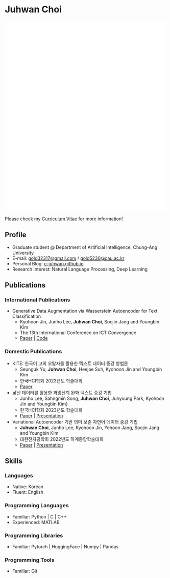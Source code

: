 # Juhwan Choi

![overview](https://github.com/c-juhwan/github-stats/blob/master/generated/overview.svg)
![languages](https://github.com/c-juhwan/github-stats/blob/master/generated/languages.svg)

Please check my [Curriculum Vitae](https://github.com/c-juhwan/c-juhwan/blob/main/Documents/Curriculum_Vitae_Juhwan_Choi.pdf) for more information!

## Profile

- Graduate student @ Department of Artificial Intelligence, Chung-Ang University
- E-mail: [gold32317@gmail.com](mailto:gold32317@gmail.com) / [gold5230@cau.ac.kr](mailto:gold5230@cau.ac.kr)
- Personal Blog: [c-juhwan.github.io](c-juhwan.github.io)
- Research Interest: Natural Language Processing, Deep Learning

## Publications

### International Publications

- Generative Data Augmentation via Wasserstein Autoencoder for Text Classification
  - Kyohoon Jin, Junho Lee, **Juhwan Choi**, Soojin Jang and Youngbin Kim
  - The 13th International Conference on ICT Convergence
  - [Paper](https://github.com/c-juhwan/c-juhwan/blob/main/Documents/Papers/Generative%20Data%20Augmentation%20via%20Wasserstein%20Autoencoder%20for%20Text%20Classification.pdf) | [Code](https://github.com/IIPL-CAU/latent_nlp_model)

### Domestic Publications

- KITE: 한국어 고의 오탈자를 활용한 텍스트 데이터 증강 방법론
  - Seunguk Yu, **Juhwan Choi**, Heejae Suh, Kyohoon Jin and Youngbin Kim
  - 한국HCI학회 2023년도 학술대회
  - [Paper](https://github.com/c-juhwan/c-juhwan/blob/main/Documents/Papers/KITE%20한국어%20고의%20오탈자를%20활용한%20텍스트%20데이터%20증강%20방법론_인쇄본.pdf)
- 낯선 데이터를 활용한 과잉신뢰 완화 텍스트 증강 기법
  - Junho Lee, Sahngmin Song, **Juhwan Choi**, Juhyoung Park, Kyohoon Jin and Youngbin Kim}
  - 한국HCI학회 2023년도 학술대회
  - [Paper](https://github.com/c-juhwan/c-juhwan/blob/main/Documents/Papers/낯선%20데이터를%20활용한%20과잉신뢰%20완화%20텍스트%20증강%20기법_인쇄본.pdf) | [Presentation](https://github.com/c-juhwan/c-juhwan/blob/main/Documents/Papers/낯선%20데이터를%20활용한%20과잉신뢰%20완화%20텍스트%20증강%20기법_발표자료.pptx)
- Variational Autoencoder 기반 의미 보존 자연어 데이터 증강 기법
  - **Juhwan Choi**, Junho Lee, Kyohoon Jin, Yehoon Jang, Soojin Jang and Youngbin Kim
  - 대한전자공학회 2022년도 하계종합학술대회
  - [Paper](https://github.com/c-juhwan/c-juhwan/blob/main/Documents/Papers/Variational_Autoencoder기반_의미_보존_자연어_데이터_증강_기법.pdf) | [Presentation](https://github.com/c-juhwan/c-juhwan/blob/main/Documents/Papers/Variational_Autoencoder기반_의미_보존_자연어_데이터_증강_기법_발표자료.pptx)

## Skills

### Languages

- Native: Korean
- Fluent: English

### Programming Languages

- Familiar: Python | C | C++
- Experienced: MATLAB

### Programming Libraries

- Familiar: Pytorch | HuggingFace | Numpy | Pandas

### Programming Tools

- Familiar: Git

